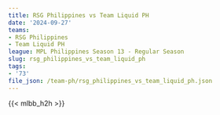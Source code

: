```yaml
---
title: RSG Philippines vs Team Liquid PH
date: '2024-09-27'
teams:
- RSG Philippines
- Team Liquid PH
league: MPL Philippines Season 13 - Regular Season
slug: rsg_philippines_vs_team_liquid_ph
tags:
- '73'
file_json: /team-ph/rsg_philippines_vs_team_liquid_ph.json
---
```


{{< mlbb_h2h >}}
